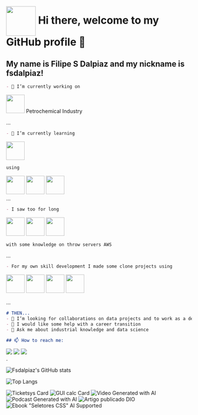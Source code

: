 <h1>
     <img align="center" width="80px" src="https://www.alura.com.br/artigos/assets/como-criar-um-readme-para-seu-perfil-github/imagem14.gif">
    <span> Hi there, welcome to my GitHub profile 👋</span>
</h1>

<h2> My name is Filipe S Dalpiaz and my nickname is fsdalpiaz! </h2>

```Markdown
- 🔭 I’m currently working on
```
<img src="https://cdn.iconscout.com/icon/premium/png-256-thumb/petrochemical-1617312-1377778.png" width=50 height=50/> Petrochemical Industry
<p>

...
```Markdown
- 🌱 I’m currently learning
```
<img src="https://cdn.jsdelivr.net/gh/devicons/devicon/icons/python/python-original.svg" width=50 height=50/> 

```Markdown
using 
```
<div>
<img src="https://cdn.jsdelivr.net/gh/devicons/devicon/icons/anaconda/anaconda-original-wordmark.svg" width=50 height=50/>
<img src="https://cdn.jsdelivr.net/gh/devicons/devicon/icons/jupyter/jupyter-original-wordmark.svg" width=50 height=50/> <img src="https://cdn.jsdelivr.net/gh/devicons/devicon/icons/pandas/pandas-original-wordmark.svg" width=50 height=50/>
</div>
...
 
```Markdown
- I saw too for long
```
<img src="https://cdn.jsdelivr.net/gh/devicons/devicon/icons/c/c-original.svg" width=50 height=50/> <img src="https://cdn.jsdelivr.net/gh/devicons/devicon/icons/cplusplus/cplusplus-original.svg" width=50 height=50/> <img src="https://cdn.jsdelivr.net/gh/devicons/devicon/icons/embeddedc/embeddedc-original.svg" width=50 height=50/> 
```Markdown
with some knowledge on throw servers AWS
```

...
```Markdown
- For my own skill development I made some clone projects using
```
<img src="https://cdn.jsdelivr.net/gh/devicons/devicon/icons/git/git-original.svg" width=50 height=50/> <img src="https://cdn.jsdelivr.net/gh/devicons/devicon/icons/javascript/javascript-plain.svg" width=50 height=50/> <img src="https://cdn.jsdelivr.net/gh/devicons/devicon/icons/nodejs/nodejs-original-wordmark.svg" width=50 height=50/> <img src="https://cdn.jsdelivr.net/gh/devicons/devicon/icons/react/react-original.svg" width=50 height=50/>

...

```Markdown
# THEN...
- 👯 I’m looking for collaborations on data projects and to work as a dev jr
- 🤔 I would like some help with a career transition
- 💬 Ask me about industrial knowledge and data science

## 📫 How to reach me:
```
<div>
<a href="https://instagram.com/dalpiazfs" target="_blank"><img src="https://img.shields.io/badge/-Instagram-%23E4405F?style=for-the-badge&logo=instagram&logoColor=white" target="_blank"></a>
<a href = "mailto:filipsdalpiaz@gmail.com"><img src="https://img.shields.io/badge/Gmail-D14836?style=for-the-badge&logo=gmail&logoColor=white" target="_blank"></a>
<a href="https://www.linkedin.com/in/filipesdalpiaz" target="_blank"><img src="https://img.shields.io/badge/-LinkedIn-%230077B5?style=for-the-badge&logo=linkedin&logoColor=white" target="_blank"></a>   
</div>

<div>
.
</div>

![Fsdalpiaz's GitHub stats](https://github-readme-stats.vercel.app/api?username=fsdalpiaz&show_icons=true&theme=transparent)


![Top Langs](https://github-readme-stats.vercel.app/api/top-langs/?username=fsdalpiaz&layout=compact&show_icons=true&theme=transparent)


![Ticketsys Card](https://github-readme-stats.vercel.app/api/pin/?username=fsdalpiaz&repo=Ticketsys&show_owner=true&theme=transparent) ![GUI calc Card](https://github-readme-stats.vercel.app/api/pin/?username=fsdalpiaz&repo=CalcGUI&show_owner=true&theme=transparent)
![Video Generated with AI](https://github-readme-stats.vercel.app/api/pin/?username=fsdalpiaz&repo=lab-natty-or-not&show_owner=true&theme=transparent) ![Podcast Generated with AI](https://github-readme-stats.vercel.app/api/pin/?username=fsdalpiaz&repo=prompts-for-podcast-generate-by-ia&show_owner=true&theme=transparent) 
![Artigo publicado DIO](https://github-readme-stats.vercel.app/api/pin/?username=fsdalpiaz&repo=Article-generated-with-AI&show_owner=true&theme=transparent) ![Ebook "Seletores CSS" AI Supported](https://github-readme-stats.vercel.app/api/pin/?username=fsdalpiaz&repo=Ebook_Seletores_CSS&show_owner=true&theme=transparent) 
